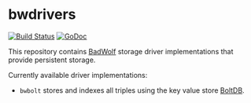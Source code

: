 # bwdrivers

[![Build Status](https://travis-ci.org/xllora/bwdrivers.svg?branch=master)](https://travis-ci.org/xllora/bwdrivers) [![GoDoc](https://godoc.org/github.com/xllora/bwdrivers?status.svg)](https://godoc.org/github.com/xllora/bwdrivers)

This repository contains [BadWolf](http://google.github.io/badwolf/) storage
driver implementations that provide persistent storage.

Currently available driver implementations:

* `bwbolt` stores and indexes all triples using the key value store
  [BoltDB](https://github.com/boltdb/bolt).
